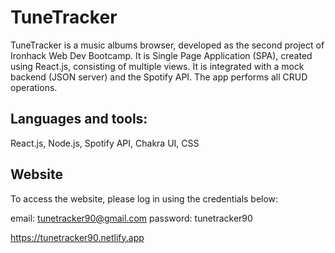 # TuneTracker
TuneTracker is a music albums browser, developed as the second project of Ironhack Web Dev Bootcamp. It is Single Page Application (SPA), created using React.js, consisting of multiple views.
It is integrated with a mock backend (JSON server) and the Spotify API. The app performs all CRUD operations.

## Languages and tools: 
React.js, Node.js, Spotify API, Chakra UI, CSS

## Website
To access the website, please log in using the credentials below: </br>

email: tunetracker90@gmail.com
password: tunetracker90

https://tunetracker90.netlify.app

